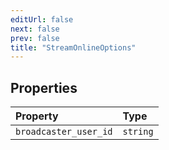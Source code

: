 ```yaml
---
editUrl: false
next: false
prev: false
title: "StreamOnlineOptions"
---
```


## Properties

| Property | Type |
| :------ | :------ |
| `broadcaster_user_id` | `string` |
